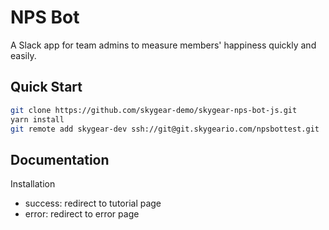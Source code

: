 # NPS Bot
A Slack app for team admins to measure members' happiness quickly and easily.

## Quick Start
```bash
git clone https://github.com/skygear-demo/skygear-nps-bot-js.git
yarn install
git remote add skygear-dev ssh://git@git.skygeario.com/npsbottest.git
```

## Documentation
Installation
* success: redirect to tutorial page
* error: redirect to error page
